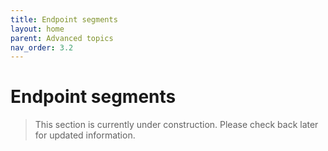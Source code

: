 ```yaml
---
title: Endpoint segments
layout: home
parent: Advanced topics
nav_order: 3.2
---
```


# Endpoint segments

> This section is currently under construction. Please check back later for updated information.